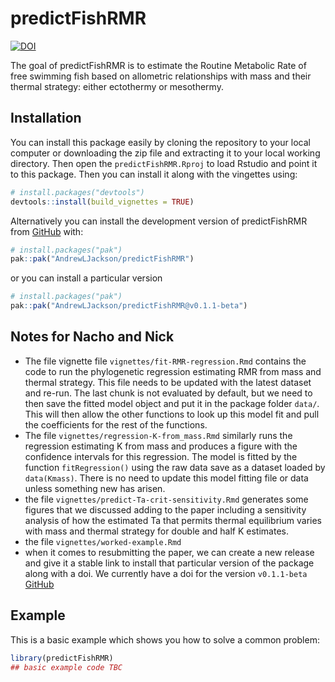 
# predictFishRMR

<!-- badges: start -->
[![DOI](https://zenodo.org/badge/1008301182.svg)](https://doi.org/10.5281/zenodo.16409669)
<!-- badges: end -->

The goal of predictFishRMR is to estimate the Routine Metabolic Rate of free swimming fish based on allometric relationships with mass and their thermal strategy: either ectothermy or mesothermy. 


## Installation

You can install this package easily by cloning the repository to your local computer or downloading the zip file and extracting it to your local working directory. Then open the `predictFishRMR.Rproj` to load Rstudio and point it to this package. Then you can install it along with the vingettes using:

``` r
# install.packages("devtools")
devtools::install(build_vignettes = TRUE)
```

Alternatively you can install the development version of predictFishRMR from [GitHub](https://github.com/AndrewLJackson/predictFishRMR) with:

``` r
# install.packages("pak")
pak::pak("AndrewLJackson/predictFishRMR")
```

or you can install a particular version

``` r
# install.packages("pak")
pak::pak("AndrewLJackson/predictFishRMR@v0.1.1-beta")
```


## Notes for Nacho and Nick

+ The file vignette file `vignettes/fit-RMR-regression.Rmd` contains the code to run the phylogenetic regression estimating RMR from mass and thermal strategy. This file needs to be updated with the latest dataset and re-run. The last chunk is not evaluated by default, but we need to then save the fitted model object and put it in the package folder `data/`. This will then allow the other functions to look up this model fit and pull the coefficients for the rest of the functions. 
+ The file `vignettes/regression-K-from_mass.Rmd` similarly runs the regression estimating K from mass and produces a figure with the confidence intervals for this regression. The model is fitted by the function `fitRegression()` using the raw data save as a dataset loaded by `data(Kmass)`. There is no need to update this model fitting file or data unless something new has arisen. 
+ the file `vignettes/predict-Ta-crit-sensitivity.Rmd` generates some figures that we discussed adding to the paper including a sensitivity analysis of how the estimated Ta that permits thermal equilibrium varies with mass and thermal strategy for double and half K estimates.
+ the file `vignettes/worked-example.Rmd`
+ when it comes to resubmitting the paper, we can create a new release and give it a stable link to install that particular version of the package along with a doi. We currently have a doi for the version `v0.1.1-beta` [GitHub](https://github.com/AndrewLJackson/predictFishRMR)


## Example

This is a basic example which shows you how to solve a common problem:

``` r
library(predictFishRMR)
## basic example code TBC
```

